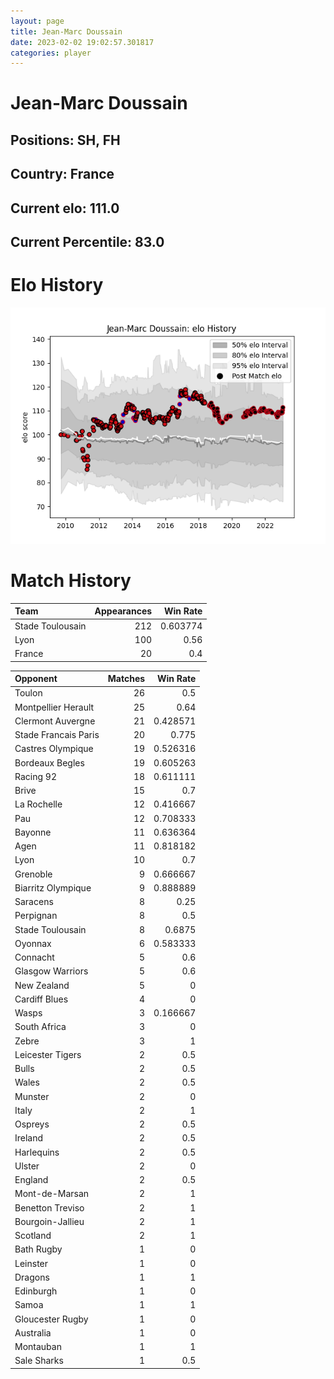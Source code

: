 ```yaml
---  
layout: page  
title: Jean-Marc Doussain  
date: 2023-02-02 19:02:57.301817  
categories: player  
---
```

# Jean-Marc Doussain

## Positions: SH, FH

## Country: France

## Current elo: 111.0

## Current Percentile: 83.0

# Elo History


![elo history](history_Jean-MarcDoussain.png)
# Match History


| Team             |   Appearances |   Win Rate |
|:-----------------|--------------:|-----------:|
| Stade Toulousain |           212 |   0.603774 |
| Lyon             |           100 |   0.56     |
| France           |            20 |   0.4      |

| Opponent             |   Matches |   Win Rate |
|:---------------------|----------:|-----------:|
| Toulon               |        26 |   0.5      |
| Montpellier Herault  |        25 |   0.64     |
| Clermont Auvergne    |        21 |   0.428571 |
| Stade Francais Paris |        20 |   0.775    |
| Castres Olympique    |        19 |   0.526316 |
| Bordeaux Begles      |        19 |   0.605263 |
| Racing 92            |        18 |   0.611111 |
| Brive                |        15 |   0.7      |
| La Rochelle          |        12 |   0.416667 |
| Pau                  |        12 |   0.708333 |
| Bayonne              |        11 |   0.636364 |
| Agen                 |        11 |   0.818182 |
| Lyon                 |        10 |   0.7      |
| Grenoble             |         9 |   0.666667 |
| Biarritz Olympique   |         9 |   0.888889 |
| Saracens             |         8 |   0.25     |
| Perpignan            |         8 |   0.5      |
| Stade Toulousain     |         8 |   0.6875   |
| Oyonnax              |         6 |   0.583333 |
| Connacht             |         5 |   0.6      |
| Glasgow Warriors     |         5 |   0.6      |
| New Zealand          |         5 |   0        |
| Cardiff Blues        |         4 |   0        |
| Wasps                |         3 |   0.166667 |
| South Africa         |         3 |   0        |
| Zebre                |         3 |   1        |
| Leicester Tigers     |         2 |   0.5      |
| Bulls                |         2 |   0.5      |
| Wales                |         2 |   0.5      |
| Munster              |         2 |   0        |
| Italy                |         2 |   1        |
| Ospreys              |         2 |   0.5      |
| Ireland              |         2 |   0.5      |
| Harlequins           |         2 |   0.5      |
| Ulster               |         2 |   0        |
| England              |         2 |   0.5      |
| Mont-de-Marsan       |         2 |   1        |
| Benetton Treviso     |         2 |   1        |
| Bourgoin-Jallieu     |         2 |   1        |
| Scotland             |         2 |   1        |
| Bath Rugby           |         1 |   0        |
| Leinster             |         1 |   0        |
| Dragons              |         1 |   1        |
| Edinburgh            |         1 |   0        |
| Samoa                |         1 |   1        |
| Gloucester Rugby     |         1 |   0        |
| Australia            |         1 |   0        |
| Montauban            |         1 |   1        |
| Sale Sharks          |         1 |   0.5      |